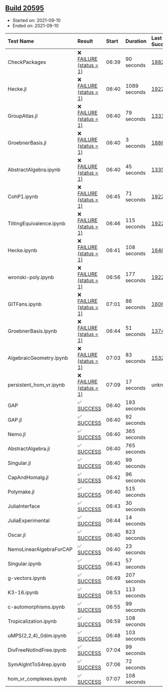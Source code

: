 ## [Build 20595](https://oscarci.mathematik.uni-kl.de/job/oscar/20595/)

* Started on: 2021-09-10
* Ended on: 2021-09-10

| Test Name    | Result | Start | Duration | Last Success | First Failure |
|:-------------|:-------|:------|:---------|:-------------|:--------------|
| CheckPackages | ❌ [FAILURE (status = 1)](https://oscarci.mathematik.uni-kl.de/job/oscar/20595/artifact/logs/build-20595/CheckPackages.log) | 06:39 | 90 seconds | [18822](https://oscarci.mathematik.uni-kl.de/job/oscar/18822/) | [18823](https://oscarci.mathematik.uni-kl.de/job/oscar/18823/) |
| Hecke.jl | ❌ [FAILURE (status = 1)](https://oscarci.mathematik.uni-kl.de/job/oscar/20595/artifact/logs/build-20595/Hecke.jl.log) | 06:40 | 1089 seconds | [19222](https://oscarci.mathematik.uni-kl.de/job/oscar/19222/) | [20152](https://oscarci.mathematik.uni-kl.de/job/oscar/20152/) |
| GroupAtlas.jl | ❌ [FAILURE (status = 1)](https://oscarci.mathematik.uni-kl.de/job/oscar/20595/artifact/logs/build-20595/GroupAtlas.jl.log) | 06:40 | 79 seconds | [13311](https://oscarci.mathematik.uni-kl.de/job/oscar/13311/) | [13312](https://oscarci.mathematik.uni-kl.de/job/oscar/13312/) |
| GroebnerBasis.jl | ❌ [FAILURE (status = 1)](https://oscarci.mathematik.uni-kl.de/job/oscar/20595/artifact/logs/build-20595/GroebnerBasis.jl.log) | 06:40 | 3 seconds | [18864](https://oscarci.mathematik.uni-kl.de/job/oscar/18864/) | [18865](https://oscarci.mathematik.uni-kl.de/job/oscar/18865/) |
| AbstractAlgebra.ipynb | ❌ [FAILURE (status = 1)](https://oscarci.mathematik.uni-kl.de/job/oscar/20595/artifact/logs/build-20595/AbstractAlgebra.ipynb.log) | 06:40 | 45 seconds | [13355](https://oscarci.mathematik.uni-kl.de/job/oscar/13355/) | [13356](https://oscarci.mathematik.uni-kl.de/job/oscar/13356/) |
| CohP1.ipynb | ❌ [FAILURE (status = 1)](https://oscarci.mathematik.uni-kl.de/job/oscar/20595/artifact/logs/build-20595/CohP1.ipynb.log) | 06:45 | 71 seconds | [19222](https://oscarci.mathematik.uni-kl.de/job/oscar/19222/) | [20152](https://oscarci.mathematik.uni-kl.de/job/oscar/20152/) |
| TiltingEquivalence.ipynb | ❌ [FAILURE (status = 1)](https://oscarci.mathematik.uni-kl.de/job/oscar/20595/artifact/logs/build-20595/TiltingEquivalence.ipynb.log) | 06:46 | 115 seconds | [19222](https://oscarci.mathematik.uni-kl.de/job/oscar/19222/) | [20152](https://oscarci.mathematik.uni-kl.de/job/oscar/20152/) |
| Hecke.ipynb | ❌ [FAILURE (status = 1)](https://oscarci.mathematik.uni-kl.de/job/oscar/20595/artifact/logs/build-20595/Hecke.ipynb.log) | 06:41 | 108 seconds | [16463](https://oscarci.mathematik.uni-kl.de/job/oscar/16463/) | [16464](https://oscarci.mathematik.uni-kl.de/job/oscar/16464/) |
| wronski-poly.ipynb | ❌ [FAILURE (status = 1)](https://oscarci.mathematik.uni-kl.de/job/oscar/20595/artifact/logs/build-20595/wronski-poly.ipynb.log) | 06:56 | 177 seconds | [19222](https://oscarci.mathematik.uni-kl.de/job/oscar/19222/) | [20152](https://oscarci.mathematik.uni-kl.de/job/oscar/20152/) |
| GITFans.ipynb | ❌ [FAILURE (status = 1)](https://oscarci.mathematik.uni-kl.de/job/oscar/20595/artifact/logs/build-20595/GITFans.ipynb.log) | 07:01 | 86 seconds | [16068](https://oscarci.mathematik.uni-kl.de/job/oscar/16068/) | [16069](https://oscarci.mathematik.uni-kl.de/job/oscar/16069/) |
| GroebnerBasis.ipynb | ❌ [FAILURE (status = 1)](https://oscarci.mathematik.uni-kl.de/job/oscar/20595/artifact/logs/build-20595/GroebnerBasis.ipynb.log) | 06:44 | 51 seconds | [13748](https://oscarci.mathematik.uni-kl.de/job/oscar/13748/) | [13749](https://oscarci.mathematik.uni-kl.de/job/oscar/13749/) |
| AlgebraicGeometry.ipynb | ❌ [FAILURE (status = 1)](https://oscarci.mathematik.uni-kl.de/job/oscar/20595/artifact/logs/build-20595/AlgebraicGeometry.ipynb.log) | 07:03 | 83 seconds | [15322](https://oscarci.mathematik.uni-kl.de/job/oscar/15322/) | [15323](https://oscarci.mathematik.uni-kl.de/job/oscar/15323/) |
| persistent_hom_vr.ipynb | ❌ [FAILURE (status = 1)](https://oscarci.mathematik.uni-kl.de/job/oscar/20595/artifact/logs/build-20595/persistent_hom_vr.ipynb.log) | 07:09 | 17 seconds | unknown | unknown |
| GAP | ✅ [SUCCESS](https://oscarci.mathematik.uni-kl.de/job/oscar/20595/artifact/logs/build-20595/GAP.log) | 06:40 | 193 seconds |  |  |
| GAP.jl | ✅ [SUCCESS](https://oscarci.mathematik.uni-kl.de/job/oscar/20595/artifact/logs/build-20595/GAP.jl.log) | 06:40 | 92 seconds |  |  |
| Nemo.jl | ✅ [SUCCESS](https://oscarci.mathematik.uni-kl.de/job/oscar/20595/artifact/logs/build-20595/Nemo.jl.log) | 06:40 | 365 seconds |  |  |
| AbstractAlgebra.jl | ✅ [SUCCESS](https://oscarci.mathematik.uni-kl.de/job/oscar/20595/artifact/logs/build-20595/AbstractAlgebra.jl.log) | 06:40 | 765 seconds |  |  |
| Singular.jl | ✅ [SUCCESS](https://oscarci.mathematik.uni-kl.de/job/oscar/20595/artifact/logs/build-20595/Singular.jl.log) | 06:40 | 99 seconds |  |  |
| CapAndHomalg.jl | ✅ [SUCCESS](https://oscarci.mathematik.uni-kl.de/job/oscar/20595/artifact/logs/build-20595/CapAndHomalg.jl.log) | 06:42 | 96 seconds |  |  |
| Polymake.jl | ✅ [SUCCESS](https://oscarci.mathematik.uni-kl.de/job/oscar/20595/artifact/logs/build-20595/Polymake.jl.log) | 06:40 | 515 seconds |  |  |
| JuliaInterface | ✅ [SUCCESS](https://oscarci.mathematik.uni-kl.de/job/oscar/20595/artifact/logs/build-20595/JuliaInterface.log) | 06:43 | 30 seconds |  |  |
| JuliaExperimental | ✅ [SUCCESS](https://oscarci.mathematik.uni-kl.de/job/oscar/20595/artifact/logs/build-20595/JuliaExperimental.log) | 06:44 | 14 seconds |  |  |
| Oscar.jl | ✅ [SUCCESS](https://oscarci.mathematik.uni-kl.de/job/oscar/20595/artifact/logs/build-20595/Oscar.jl.log) | 06:40 | 823 seconds |  |  |
| NemoLinearAlgebraForCAP | ✅ [SUCCESS](https://oscarci.mathematik.uni-kl.de/job/oscar/20595/artifact/logs/build-20595/NemoLinearAlgebraForCAP.log) | 06:40 | 23 seconds |  |  |
| Singular.ipynb | ✅ [SUCCESS](https://oscarci.mathematik.uni-kl.de/job/oscar/20595/artifact/logs/build-20595/Singular.ipynb.log) | 06:43 | 57 seconds |  |  |
| g-vectors.ipynb | ✅ [SUCCESS](https://oscarci.mathematik.uni-kl.de/job/oscar/20595/artifact/logs/build-20595/g-vectors.ipynb.log) | 06:49 | 207 seconds |  |  |
| K3-16.ipynb | ✅ [SUCCESS](https://oscarci.mathematik.uni-kl.de/job/oscar/20595/artifact/logs/build-20595/K3-16.ipynb.log) | 06:53 | 113 seconds |  |  |
| c-automorphisms.ipynb | ✅ [SUCCESS](https://oscarci.mathematik.uni-kl.de/job/oscar/20595/artifact/logs/build-20595/c-automorphisms.ipynb.log) | 06:55 | 99 seconds |  |  |
| Tropicalization.ipynb | ✅ [SUCCESS](https://oscarci.mathematik.uni-kl.de/job/oscar/20595/artifact/logs/build-20595/Tropicalization.ipynb.log) | 06:59 | 108 seconds |  |  |
| uMPS(2,2,4)_0dim.ipynb | ✅ [SUCCESS](https://oscarci.mathematik.uni-kl.de/job/oscar/20595/artifact/logs/build-20595/uMPS-2-2-4-_0dim.ipynb.log) | 06:48 | 103 seconds |  |  |
| DivFreeNotIndFree.ipynb | ✅ [SUCCESS](https://oscarci.mathematik.uni-kl.de/job/oscar/20595/artifact/logs/build-20595/DivFreeNotIndFree.ipynb.log) | 07:04 | 99 seconds |  |  |
| SymAlgIntToS4rep.ipynb | ✅ [SUCCESS](https://oscarci.mathematik.uni-kl.de/job/oscar/20595/artifact/logs/build-20595/SymAlgIntToS4rep.ipynb.log) | 07:06 | 72 seconds |  |  |
| hom_vr_complexes.ipynb | ✅ [SUCCESS](https://oscarci.mathematik.uni-kl.de/job/oscar/20595/artifact/logs/build-20595/hom_vr_complexes.ipynb.log) | 07:07 | 108 seconds |  |  |
